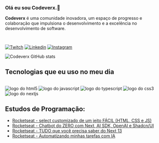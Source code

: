 ### Olá eu sou Codeverx.👋
**Codeverx** é uma comunidade inovadora, um espaço de progresso e colaboração que impulsiona o desenvolvimento e a excelência no desenvolvimento de software.

<div style="display: inline_block"></br>
    
[![Twitch](https://img.shields.io/badge/Twitch-9146FF?style=for-the-badge&logo=twitch&logoColor=white)](https://twitch.tv/codeverx)
[![Linkedin](https://img.shields.io/badge/LinkedIn-0077B5?style=for-the-badge&logo=linkedin&logoColor=white)](https://linkedin/user/codeverx)
[![Instagram](https://img.shields.io/badge/Instagram-E4405F?style=for-the-badge&logo=instagram&logoColor=white)](https://instagram.com/codeverx)


</div>

![Codeverx GitHub stats](https://github-readme-stats.vercel.app/api?username=Codeverx&show_icons=true&theme=merko)

## Tecnologias  que eu uso no meu dia

<div style="display: inline_block"></br>
    <img  alingn="center" alt="logo do html5" src="https://img.shields.io/badge/HTML5-E34F26?style=for-the-badge&logo=html5&logoColor=white"/>
    <img  alingn="center" alt="logo do javascript" src="https://img.shields.io/badge/JavaScript-323330?style=for-the-badge&logo=javascript&logoColor=F7DF1E"/>
     <img  alingn="center" alt="logo do typescript" src="https://img.shields.io/badge/TypeScript-007ACC?style=for-the-badge&logo=typescript&logoColor=white"/>
     <img  alingn="center" alt="logo do css3" src="https://img.shields.io/badge/CSS3-777?style=for-the-badge&logo=css3&logoColor=white"/>
       <img  alingn="center" alt="logo do nextjs" src="https://img.shields.io/badge/Next.js-000000?style=for-the-badge&logo=next.js&logoColor=white"/>
     
</div>

## Estudos de Programação:
- [Rocketseat - select customizado de um jeito FÁCIL (HTML, CSS e JS)](https://www.youtube.com/watch?v=kcw9hxYb53Q&t=58s)
- [Rocketseat - Chatbot do ZERO com Next, AI SDK, OpenAI e Shadcn/UI](https://www.youtube.com/watch?v=CPRx_WVkJ8g&t=412s)
- [Rocketseat - TUDO que você precisa saber do Next 13](https://www.youtube.com/watch?v=0zl72thBKzo&t=1s)
- [Rocketseat - Automatizando minhas tarefas com IA](https://www.youtube.com/watch?v=Znz2QXpJTXQ)

##

